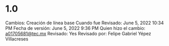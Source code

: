 # 1.0

Cambios: Creación de línea base
Cuando fue Revisado: June 5, 2022 10:34 PM
Fecha de  versión: June 5, 2022 9:36 PM
Quien hizo el cambio: a01705681@tec.mx
Revisado: Yes
Revisado por: Felipe Gabriel Yépez Villacreses